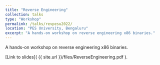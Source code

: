 ```yaml
---
title: "Reverse Engineering"
collection: talks
type: "Workshop"
permalink: /talks/revpesu2022/ 
location: "PES University, Bengaluru"
excerpt: "A hands-on workshop on reverse engineering x86 binaries."
---
```


A hands-on workshop on reverse engineering x86 binaries.

[Link to slides]( {{ site.url }}/files/ReverseEngineering.pdf ).
